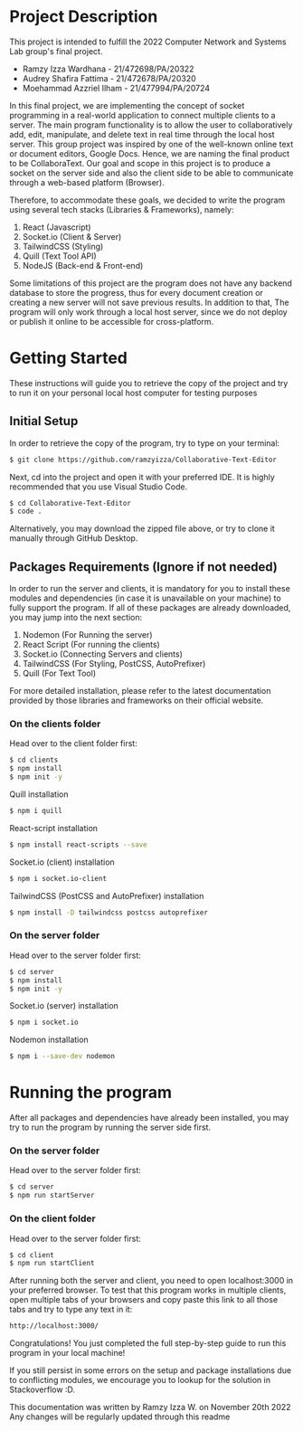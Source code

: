 # Project Description
This project is intended to fulfill the 2022 Computer Network and Systems Lab group's final project.

- Ramzy Izza Wardhana - 21/472698/PA/20322
- Audrey Shafira Fattima - 21/472678/PA/20320
- Moehammad Azzriel Ilham - 21/477994/PA/20724

In this final project, we are implementing the concept of socket programming in a real-world application to connect 
multiple clients to a server. The main program functionality is to allow the user to collaboratively add, edit, manipulate,
and delete text in real time through the local host server. This group project was inspired by one of the well-known online
text or document editors, Google Docs. Hence, we are naming the final product to be CollaboraText. Our goal and scope in this
project is to produce a socket on the server side and also the client side to be able to communicate through a web-based platform (Browser).

Therefore, to accommodate these goals, we decided to write the program using several tech stacks (Libraries & Frameworks), namely:
1. React (Javascript)
2. Socket.io (Client & Server)
3. TailwindCSS (Styling)
4. Quill (Text Tool API)
5. NodeJS (Back-end & Front-end)

Some limitations of this project are the program does not have any backend database to store the progress, thus for every document 
creation or creating a new server will not save previous results. In addition to that, The program will only work through a local 
host server, since we do not deploy or publish it online to be accessible for cross-platform. 

# Getting Started

These instructions will guide you to retrieve the copy of the project and try to run it on your personal local host computer for testing purposes
## Initial Setup

In order to retrieve the copy of the program, try to type on your terminal:
```bash
$ git clone https://github.com/ramzyizza/Collaborative-Text-Editor
```
Next, cd into the project and open it with your preferred IDE. It is highly recommended that you use Visual Studio Code.

```bash
$ cd Collaborative-Text-Editor
$ code .
```
Alternatively, you may download the zipped file above, or try to clone it manually through GitHub Desktop.

## Packages Requirements (Ignore if not needed)

In order to run the server and clients, it is mandatory for you to install these modules and dependencies 
(in case it is unavailable on your machine) to fully support the program. If all of these packages are already downloaded, you may jump into the next section:
1. Nodemon (For Running the server)
2. React Script (For running the clients)
3. Socket.io (Connecting Servers and clients)
4. TailwindCSS (For Styling, PostCSS, AutoPrefixer)
5. Quill (For Text Tool)

For more detailed installation, please refer to the latest documentation provided by those libraries and frameworks on
their official website.

### On the clients folder
Head over to the client folder first:
```bash
$ cd clients
$ npm install
$ npm init -y
```
Quill installation
```bash
$ npm i quill
```
React-script installation
```bash
$ npm install react-scripts --save
```
Socket.io (client) installation
```bash
$ npm i socket.io-client
```
TailwindCSS (PostCSS and AutoPrefixer) installation
```bash
$ npm install -D tailwindcss postcss autoprefixer
```

### On the server folder
Head over to the server folder first:
```bash
$ cd server
$ npm install
$ npm init -y
```
Socket.io (server) installation
```bash
$ npm i socket.io
```
Nodemon installation
```bash
$ npm i --save-dev nodemon
```

# Running the program
After all packages and dependencies have already been installed, you may try to run the program by
running the server side first.

### On the server folder
Head over to the server folder first:
```bash
$ cd server
$ npm run startServer
```

### On the client folder
Head over to the server folder first:
```bash
$ cd client
$ npm run startClient
```
After running both the server and client, you need to open localhost:3000 in your preferred browser.
To test that this program works in multiple clients, open multiple tabs of your browsers and copy paste
this link to all those tabs and try to type any text in it:
```bash
http://localhost:3000/
```

Congratulations! You just completed the full step-by-step guide to run this program in your local machine!

If you still persist in some errors on the setup and package installations due to conflicting modules, we encourage you to 
lookup for the solution in Stackoverflow :D.

This documentation was written by
Ramzy Izza W. on November 20th 2022
Any changes will be regularly updated through this readme

